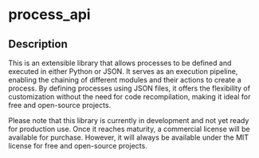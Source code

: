 # process_api

## Description
This is an extensible library that allows processes to be defined and executed in either Python or JSON. 
It serves as an execution pipeline, enabling the chaining of different modules and their actions to create a process. 
By defining processes using JSON files, it offers the flexibility of customization without the need for code recompilation, making it ideal for free and open-source projects.

Please note that this library is currently in development and not yet ready for production use. Once it reaches maturity, 
a commercial license will be available for purchase. However, it will always be available under the MIT license for free and open-source projects.